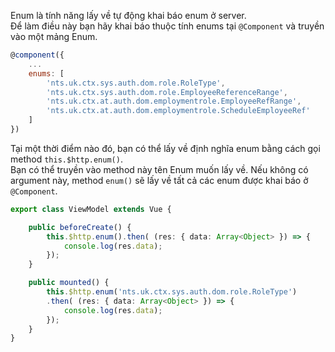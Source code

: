 Enum là tính năng lấy về tự động khai báo enum ở server.  
Để làm điều này bạn hãy khai báo thuộc tính enums tại `@Component` và truyền vào một mảng Enum.  
```javascript
@component({
    ...
    enums: [
        'nts.uk.ctx.sys.auth.dom.role.RoleType',
        'nts.uk.ctx.sys.auth.dom.role.EmployeeReferenceRange',
        'nts.uk.ctx.at.auth.dom.employmentrole.EmployeeRefRange',
        'nts.uk.ctx.at.auth.dom.employmentrole.ScheduleEmployeeRef'
    ]
})
```
Tại một thời điểm nào đó, bạn có thể lấy về định nghĩa enum bằng cách gọi method `this.$http.enum()`.  
Bạn có thể truyền vào method này tên Enum muốn lấy về. Nếu không có argument này, method `enum()` sẽ lấy về tất cả các enum được khai báo ở `@Component`.


```typescript
export class ViewModel extends Vue {

    public beforeCreate() {
        this.$http.enum().then( (res: { data: Array<Object> }) => {
            console.log(res.data);
        }); 
    }

    public mounted() {
        this.$http.enum('nts.uk.ctx.sys.auth.dom.role.RoleType')
        .then( (res: { data: Array<Object> }) => {
            console.log(res.data);
        }); 
    }
}
```


